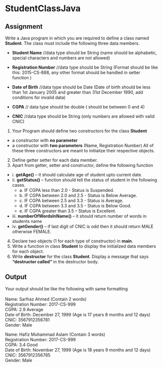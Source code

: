 # StudentClassJava
## Assignment
Write a Java program in which you are required to define a class named **Student**. The
class must include the following three data members.
  * **Student Name** //data type should be String (name should be alphabetic, special
    characters and numbers are not allowed)

 * **Registration Number** //data type should be String (Format should be like this:
  2015-CS-888, any other format should be handled in setter function )
 * **Date of Birth** //data type should be Date (Date of birth should be less than 1st
    January 2005 and greater than 31st December 1990, add conditions for invalid
    data)
 * **CGPA** // data type should be double ( should be between 0 and 4)
 * **CNIC** //data type should be String (only numbers are allowed with valid CNIC)
1. Your Program should define two constructors for the class **Student**
  * a constructor with **no parameter**
  * a constructor with **two parameters** (Name, Registration Number)
All of these three constructors are meant to initialize their respective objects.
2. Define getter setter for each data member.
3. Apart from getter, setter and constructor, define the following function
 * i. **getAge()** – it should calculate age of student upto current date.
 * ii. **getStatus()** – function should tell the status of student in the following
cases.
    * a. IF CGPA less than 2.0 - Status is Suspended.
    * b. IF CGPA between 2.0 and 2.5 - Status is Below Average.
    * c. IF CGPA between 2.5 and 3.3 - Status is Average.
    * d. IF CGPA between 3.3 and 3.5 - Status is Below Good.
    * e. IF CGPA greater than 3.5 – Status is Excellent.
* iii. **numberOfWordsInName()** – it should return number of words in
students name
* iv. **getGender()** – if last digit of CNIC is odd then it should return MALE
otherwise FEMALE.
4. Declare two objects (1 for each type of constructor) in **main**.
5. Write a function in class **Student** to display the initialized data members for each
object.
6. Write **destructor** for the class **Student**. Display a message that says **“destructor
called”** in the destructor body.

## Output
Your output should be like the following with same formatting <br />
<br />
Name: Sarfraz Ahmed (Contain 2 words) <br />
Registration Number: 2017-CS-999 <br />
CGPA: 2.9 Average <br />
Date of Birth: December 27, 1999 (Age is 17 years 8 months and 12 days) <br />
CNIC: 3567912356781 <br />
Gender: Male <br />

Name: Hafiz Muhammad Aslam (Contain 3 words) <br />
Registration Number: 2017-CS-999 <br />
CGPA: 3.4 Good <br />
Date of Birth: November 27, 1999 (Age is 18 years 9 months and 12 days) <br />
CNIC: 3567912356785 <br />
Gender: Male <br />
